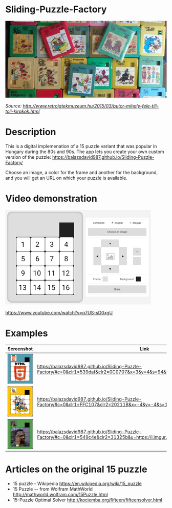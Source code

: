 # Sliding-Puzzle-Factory
![](assets/butor-mihaly-fele-tili-toli-kirakok.jpg)

*Source: http://www.retrojatekmuzeum.hu/2015/03/butor-mihaly-fele-tili-toli-kirakok.html*

# Description

This is a digital implemenation of a 15 puzzle variant that was popular in Hungary during the 80s and 90s. The app lets you create your own custom version of the puzzle: https://balazsdavid987.github.io/Sliding-Puzzle-Factory/

Choose an image, a color for the frame and another for the background, and you will get an URL on which your puzzle is available.

#  Video demonstration

![](assets/screenshot-1.jpg)

https://www.youtube.com/watch?v=q7US-sD0xgU

# Examples

| Screenshot | Link |
|------------|------|
| ![](assets/example-1.jpg) | https://balazsdavid987.github.io/Sliding-Puzzle-Factory/#c=0&clr1=539daf&clr2=0C0707&x=3&y=4&s=94&u=https://i.imgur.com/0otMFr4.png |
| ![](assets/example-2.jpg) | https://balazsdavid987.github.io/Sliding-Puzzle-Factory/#c=0&clr1=FFC107&clr2=20211B&x=-4&y=-4&s=104&u=https://i.imgur.com/TgTW4aK.jpg |
| ![](assets/example-3.jpg) | https://balazsdavid987.github.io/Sliding-Puzzle-Factory/#c=0&clr1=549c4e&clr2=31325b&u=https://i.imgur.com/zWTBxHV.jpg |

# Articles on the original 15 puzzle
* 15 puzzle - Wikipedia https://en.wikipedia.org/wiki/15_puzzle
* 15 Puzzle -- from Wolfram MathWorld http://mathworld.wolfram.com/15Puzzle.html
* 15-Puzzle Optimal Solver http://kociemba.org/fifteen/fifteensolver.html
